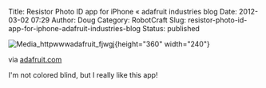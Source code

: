 Title: Resistor Photo ID app for iPhone « adafruit industries blog
Date: 2012-03-02 07:29
Author: Doug
Category: RobotCraft
Slug: resistor-photo-id-app-for-iphone-adafruit-industries-blog
Status: published

![Media_httpwwwadafruit_fjwgj](http://getfile1.posterous.com/getfile/files.posterous.com/littleideas/rdHfImJdbjIuwtxqxCunFnzEbydqseGulluJlHtnpGhozIdEkFtDFozdhbEg/media_httpwwwadafruit_FjwgJ.jpg.scaled500.jpg){height="360" width="240"}

via [adafruit.com](http://www.adafruit.com/blog/2012/03/02/resistor-photo-id-app-for-iphone/)

I'm not colored blind, but I really like this app!
